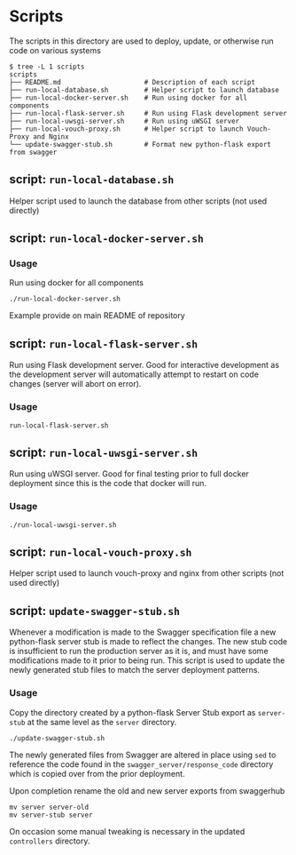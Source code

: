 # Scripts

The scripts in this directory are used to deploy, update, or otherwise run code on various systems

```console
$ tree -L 1 scripts
scripts
├── README.md                     # Description of each script
├── run-local-database.sh         # Helper script to launch database
├── run-local-docker-server.sh    # Run using docker for all components
├── run-local-flask-server.sh     # Run using Flask development server
├── run-local-uwsgi-server.sh     # Run using uWSGI server
├── run-local-vouch-proxy.sh      # Helper script to launch Vouch-Proxy and Nginx
└── update-swagger-stub.sh        # Format new python-flask export from swagger
```

## script: `run-local-database.sh`

Helper script used to launch the database from other scripts (not used directly)

## script: `run-local-docker-server.sh`

### Usage

Run using docker for all components

```console
./run-local-docker-server.sh
```

Example provide on main README of repository

## script: `run-local-flask-server.sh`

Run using Flask development server. Good for interactive development as the development server will automatically attempt to restart on code changes (server will abort on error).

### Usage

```console
run-local-flask-server.sh
```

## script: `run-local-uwsgi-server.sh`

Run using uWSGI server. Good for final testing prior to full docker deployment since this is the code that docker will run.

### Usage

```console
./run-local-uwsgi-server.sh
```

## script: `run-local-vouch-proxy.sh`

Helper script used to launch vouch-proxy and nginx from other scripts (not used directly)


## script: `update-swagger-stub.sh`

Whenever a modification is made to the Swagger specification file a new python-flask server stub is made to reflect the changes. The new stub code is insufficient to run the production server as it is, and must have some modifications made to it prior to being run. This script is used to update the newly generated stub files to match the server deployment patterns.

### Usage

Copy the directory created by a python-flask Server Stub export as `server-stub` at the same level as the `server` directory.

```console
./update-swagger-stub.sh
```

The newly generated files from Swagger are altered in place using `sed` to reference the code found in the `swagger_server/response_code` directory which is copied over from the prior deployment.

Upon completion rename the old and new server exports from swaggerhub

```console
mv server server-old
mv server-stub server
```

On occasion some manual tweaking is necessary in the updated `controllers` directory.
